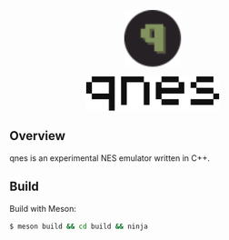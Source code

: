 <p align="center"><img height="100" src="./qnes_logo.svg"></p>
<p align="center"><img height="60" src="./qnes.png"></p>

## Overview
qnes is an experimental NES emulator written in C++.

## Build

Build with Meson:

```bash
$ meson build && cd build && ninja
```